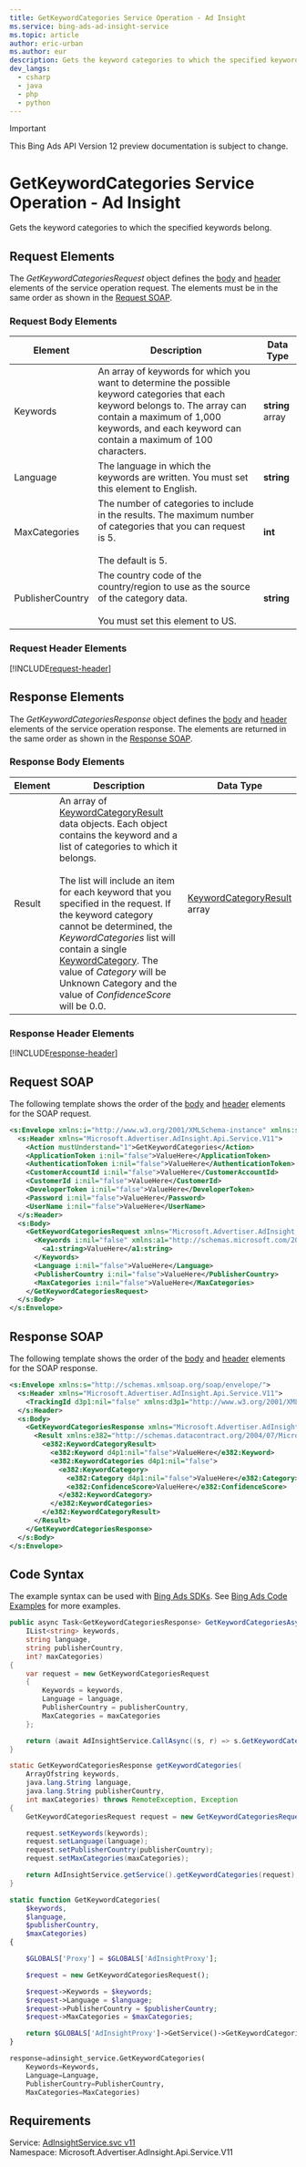 ```yaml
---
title: GetKeywordCategories Service Operation - Ad Insight
ms.service: bing-ads-ad-insight-service
ms.topic: article
author: eric-urban
ms.author: eur
description: Gets the keyword categories to which the specified keywords belong.
dev_langs: 
  - csharp
  - java
  - php
  - python
---
```

> [!IMPORTANT]
> This Bing Ads API Version 12 preview documentation is subject to change.

# GetKeywordCategories Service Operation - Ad Insight
Gets the keyword categories to which the specified keywords belong.

## <a name="request"></a>Request Elements
The *GetKeywordCategoriesRequest* object defines the [body](#request-body) and [header](#request-header) elements of the service operation request. The elements must be in the same order as shown in the [Request SOAP](#request-soap). 

### <a name="request-body"></a>Request Body Elements

|Element|Description|Data Type|
|-----------|---------------|-------------|
|<a name="keywords"></a>Keywords|An array of keywords for which you want to determine the possible keyword categories that each keyword belongs to. The array can contain a maximum of 1,000 keywords, and each keyword can contain a maximum of 100 characters.|**string** array|
|<a name="language"></a>Language|The language in which the keywords are written. You must set this element to English.|**string**|
|<a name="maxcategories"></a>MaxCategories|The number of categories to include in the results. The maximum number of categories that you can request is 5.<br /><br />The default is 5.|**int**|
|<a name="publishercountry"></a>PublisherCountry|The country code of the country/region to use as the source of the category data.<br /><br /> You must set this element to US.|**string**|

### <a name="request-header"></a>Request Header Elements
[!INCLUDE[request-header](./includes/request-header.md)]

## <a name="response"></a>Response Elements
The *GetKeywordCategoriesResponse* object defines the [body](#response-body) and [header](#response-header) elements of the service operation response. The elements are returned in the same order as shown in the [Response SOAP](#response-soap).

### <a name="response-body"></a>Response Body Elements

|Element|Description|Data Type|
|-----------|---------------|-------------|
|<a name="result"></a>Result|An array of [KeywordCategoryResult](keywordcategoryresult.md) data objects. Each object contains the keyword and a list of categories to which it belongs.<br /><br />The list will include an item for each keyword that you specified in the request. If the keyword category cannot be determined, the *KeywordCategories* list will contain a single [KeywordCategory](keywordcategory.md). The value of *Category* will be Unknown Category and the value of *ConfidenceScore* will be 0.0.|[KeywordCategoryResult](keywordcategoryresult.md) array|

### <a name="response-header"></a>Response Header Elements
[!INCLUDE[response-header](./includes/response-header.md)]

## <a name="request-soap"></a>Request SOAP
The following template shows the order of the [body](#request-body) and [header](#request-header) elements for the SOAP request.

```xml
<s:Envelope xmlns:i="http://www.w3.org/2001/XMLSchema-instance" xmlns:s="http://schemas.xmlsoap.org/soap/envelope/">
  <s:Header xmlns="Microsoft.Advertiser.AdInsight.Api.Service.V11">
    <Action mustUnderstand="1">GetKeywordCategories</Action>
    <ApplicationToken i:nil="false">ValueHere</ApplicationToken>
    <AuthenticationToken i:nil="false">ValueHere</AuthenticationToken>
    <CustomerAccountId i:nil="false">ValueHere</CustomerAccountId>
    <CustomerId i:nil="false">ValueHere</CustomerId>
    <DeveloperToken i:nil="false">ValueHere</DeveloperToken>
    <Password i:nil="false">ValueHere</Password>
    <UserName i:nil="false">ValueHere</UserName>
  </s:Header>
  <s:Body>
    <GetKeywordCategoriesRequest xmlns="Microsoft.Advertiser.AdInsight.Api.Service.V11">
      <Keywords i:nil="false" xmlns:a1="http://schemas.microsoft.com/2003/10/Serialization/Arrays">
        <a1:string>ValueHere</a1:string>
      </Keywords>
      <Language i:nil="false">ValueHere</Language>
      <PublisherCountry i:nil="false">ValueHere</PublisherCountry>
      <MaxCategories i:nil="false">ValueHere</MaxCategories>
    </GetKeywordCategoriesRequest>
  </s:Body>
</s:Envelope>
```

## <a name="response-soap"></a>Response SOAP
The following template shows the order of the [body](#response-body) and [header](#response-header) elements for the SOAP response.

```xml
<s:Envelope xmlns:s="http://schemas.xmlsoap.org/soap/envelope/">
  <s:Header xmlns="Microsoft.Advertiser.AdInsight.Api.Service.V11">
    <TrackingId d3p1:nil="false" xmlns:d3p1="http://www.w3.org/2001/XMLSchema-instance">ValueHere</TrackingId>
  </s:Header>
  <s:Body>
    <GetKeywordCategoriesResponse xmlns="Microsoft.Advertiser.AdInsight.Api.Service.V11">
      <Result xmlns:e382="http://schemas.datacontract.org/2004/07/Microsoft.BingAds.Advertiser.AdInsight.Api.DataContract.V11.Entity" d4p1:nil="false" xmlns:d4p1="http://www.w3.org/2001/XMLSchema-instance">
        <e382:KeywordCategoryResult>
          <e382:Keyword d4p1:nil="false">ValueHere</e382:Keyword>
          <e382:KeywordCategories d4p1:nil="false">
            <e382:KeywordCategory>
              <e382:Category d4p1:nil="false">ValueHere</e382:Category>
              <e382:ConfidenceScore>ValueHere</e382:ConfidenceScore>
            </e382:KeywordCategory>
          </e382:KeywordCategories>
        </e382:KeywordCategoryResult>
      </Result>
    </GetKeywordCategoriesResponse>
  </s:Body>
</s:Envelope>
```

## <a name="example"></a>Code Syntax
The example syntax can be used with [Bing Ads SDKs](../guides/client-libraries.md). See [Bing Ads Code Examples](../guides/code-examples.md) for more examples.
```csharp
public async Task<GetKeywordCategoriesResponse> GetKeywordCategoriesAsync(
	IList<string> keywords,
	string language,
	string publisherCountry,
	int? maxCategories)
{
	var request = new GetKeywordCategoriesRequest
	{
		Keywords = keywords,
		Language = language,
		PublisherCountry = publisherCountry,
		MaxCategories = maxCategories
	};

	return (await AdInsightService.CallAsync((s, r) => s.GetKeywordCategoriesAsync(r), request));
}
```
```java
static GetKeywordCategoriesResponse getKeywordCategories(
	ArrayOfstring keywords,
	java.lang.String language,
	java.lang.String publisherCountry,
	int maxCategories) throws RemoteException, Exception
{
	GetKeywordCategoriesRequest request = new GetKeywordCategoriesRequest();

	request.setKeywords(keywords);
	request.setLanguage(language);
	request.setPublisherCountry(publisherCountry);
	request.setMaxCategories(maxCategories);

	return AdInsightService.getService().getKeywordCategories(request);
}
```
```php
static function GetKeywordCategories(
	$keywords,
	$language,
	$publisherCountry,
	$maxCategories)
{

	$GLOBALS['Proxy'] = $GLOBALS['AdInsightProxy'];

	$request = new GetKeywordCategoriesRequest();

	$request->Keywords = $keywords;
	$request->Language = $language;
	$request->PublisherCountry = $publisherCountry;
	$request->MaxCategories = $maxCategories;

	return $GLOBALS['AdInsightProxy']->GetService()->GetKeywordCategories($request);
}
```
```python
response=adinsight_service.GetKeywordCategories(
	Keywords=Keywords,
	Language=Language,
	PublisherCountry=PublisherCountry,
	MaxCategories=MaxCategories)
```

## Requirements
Service: [AdInsightService.svc v11](https://adinsight.api.bingads.microsoft.com/Api/Advertiser/AdInsight/v11/AdInsightService.svc)  
Namespace: Microsoft.Advertiser.AdInsight.Api.Service.V11  

